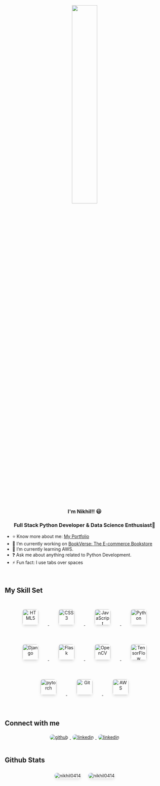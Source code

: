 <div align="center">
  <img src="https://camo.githubusercontent.com/7de37139d0b4c1ce40865e799b446c0e963a3dd8fb68d239707237c40604fa3d/68747470733a2f2f63646e2e6472696262626c652e636f6d2f75736572732f3733303730332f73637265656e73686f74732f363538313234332f6176656e746f2e676966" align="center" style="width: 40%" />
</div>  

### <div align="center">I'm Nikhil!! 😃 </div>  
### <div align="center"> Full Stack Python Developer & Data Science Enthusiast🚀</div>  

- ⭐️ Know more about me: [My Portfolio](https://nikhil0414.github.io/port/)    
- 🔭 I’m currently working on [BookVerse: The E-commerce Bookstore](https://github.com/Nikhil0414/BookVerse-The-E-commerce-Bookstore)  
- 🌱 I’m currently learning AWS.  
- ❓ Ask me about anything related to Python Development.  
- ⚡ Fun fact: I use tabs over spaces  

<br/>  

## My Skill Set  

<div align="center">  
  <a href="https://en.wikipedia.org/wiki/HTML5" target="_blank">
    <img style="margin: 30px; border-radius: 8px; box-shadow: 0 4px 8px rgba(0, 0, 0, 0.1);" src="https://profilinator.rishav.dev/skills-assets/html5-original-wordmark.svg" alt="HTML5" height="50" />
  </a>  
  <a href="https://www.w3schools.com/css/" target="_blank">
    <img style="margin: 30px; border-radius: 8px; box-shadow: 0 4px 8px rgba(0, 0, 0, 0.1);" src="https://profilinator.rishav.dev/skills-assets/css3-original-wordmark.svg" alt="CSS3" height="50" />
  </a>  
  <a href="https://www.javascript.com/" target="_blank">
    <img style="margin: 30px; border-radius: 8px; box-shadow: 0 4px 8px rgba(0, 0, 0, 0.1);" src="https://profilinator.rishav.dev/skills-assets/javascript-original.svg" alt="JavaScript" height="50" />
  </a>  
  <a href="https://www.python.org/" target="_blank">
    <img style="margin: 30px; border-radius: 8px; box-shadow: 0 4px 8px rgba(0, 0, 0, 0.1);" src="https://profilinator.rishav.dev/skills-assets/python-original.svg" alt="Python" height="50" />
  </a>  
  <a href="https://www.djangoproject.com/" target="_blank">
    <img style="margin: 30px; border-radius: 8px; box-shadow: 0 4px 8px rgba(0, 0, 0, 0.1);" src="https://profilinator.rishav.dev/skills-assets/django-original.svg" alt="Django" height="50" />
  </a>  
  <a href="https://flask.palletsprojects.com/" target="_blank">
    <img style="margin: 30px; border-radius: 8px; box-shadow: 0 4px 8px rgba(0, 0, 0, 0.1);" src="https://profilinator.rishav.dev/skills-assets/flask.png" alt="Flask" height="50" />
  </a>  
  <a href="https://opencv.org/" target="_blank">
    <img style="margin: 30px; border-radius: 8px; box-shadow: 0 4px 8px rgba(0, 0, 0, 0.1);" src="https://profilinator.rishav.dev/skills-assets/opencv-icon.svg" alt="OpenCV" height="50" />
  </a>  
  <a href="https://www.tensorflow.org/" target="_blank">
    <img style="margin: 30px; border-radius: 8px; box-shadow: 0 4px 8px rgba(0, 0, 0, 0.1);" src="https://profilinator.rishav.dev/skills-assets/tensorflow-icon.svg" alt="TensorFlow" height="50" />
  </a>  
  <a href="https://pytorch.org/" target="_blank">
    <img style="margin: 30px; border-radius: 8px; box-shadow: 0 4px 8px rgba(0, 0, 0, 0.1);" src="https://profilinator.rishav.dev/skills-assets/pytorch-icon.svg" alt="pytorch" height="50" />
  </a>  
  <a href="https://github.com/" target="_blank">
    <img style="margin: 30px; border-radius: 8px; box-shadow: 0 4px 8px rgba(0, 0, 0, 0.1);" src="https://profilinator.rishav.dev/skills-assets/git-scm-icon.svg" alt="Git" height="50" />
  </a>  
  <a href="https://aws.amazon.com/" target="_blank">
    <img style="margin: 30px; border-radius: 8px; box-shadow: 0 4px 8px rgba(0, 0, 0, 0.1);" src="https://profilinator.rishav.dev/skills-assets/amazonwebservices-original-wordmark.svg" alt="AWS" height="50" />
  </a>  
</div>

<br/>

## Connect with me  
<div align="center">
  <a href="https://github.com/Nikhil0414" target="_blank">
    <img src="https://img.shields.io/badge/github-%2324292e.svg?&style=for-the-badge&logo=github&logoColor=white" alt="github" style="margin: 5px; border-radius: 8px;" />
  </a>
  <a href="https://linkedin.com/in/nikhil761401" target="_blank">
    <img src="https://img.shields.io/badge/linkedin-%231E77B5.svg?&style=for-the-badge&logo=linkedin&logoColor=white" alt="linkedin" style="margin: 5px; border-radius: 8px;" />
  </a>  
  <a href="https://leetcode.com/u/Nikhil_10/" target="_blank">
    <img src="![LeetCode](https://img.shields.io/badge/LeetCode-000000?style=for-the-badge&logo=LeetCode&logoColor=#d16c06)" alt="linkedin" style="margin: 5px; border-radius: 8px;" />
  </a> 
</div>  

<br/>

## Github Stats  
<p align="center">
  <img src="https://github-readme-stats.vercel.app/api/top-langs?username=nikhil0414&show_icons=true&locale=en&layout=compact" alt="nikhil0414" style="margin: 10px; border-radius: 8px; box-shadow: 0 4px 8px rgba(0, 0, 0, 0.1);" />
  <img src="https://github-readme-streak-stats.herokuapp.com/?user=nikhil0414&" alt="nikhil0414" style="margin: 10px; border-radius: 8px; box-shadow: 0 4px 8px rgba(0, 0, 0, 0.1);" />
</p>

<br/>
